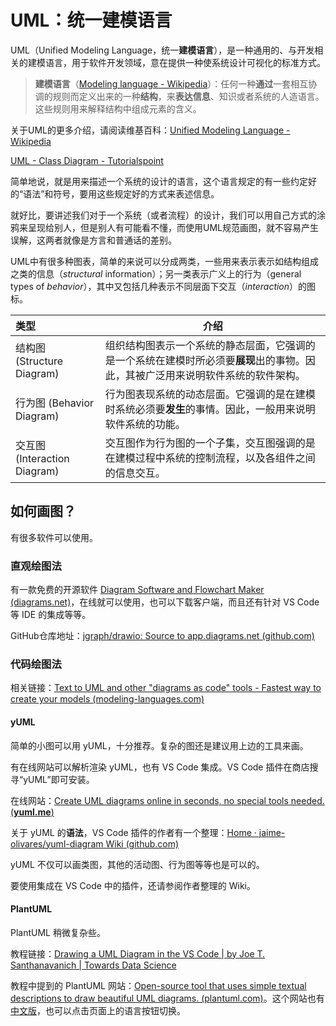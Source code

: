 # UML：统一建模语言

UML（Unified Modeling Language，统一**建模语言**），是一种通用的、与开发相关的建模语言，用于软件开发领域，意在提供一种使系统设计可视化的标准方式。

> **建模语言**（[Modeling language - Wikipedia](https://en.wikipedia.org/wiki/Modeling_language)）：任何一种**通过**一套相互协调的规则而定义出来的一种**结构**，来**表达信息**、知识或者系统的人造语言。这些规则用来解释结构中组成元素的含义。

关于UML的更多介绍，请阅读维基百科：[Unified Modeling Language - Wikipedia](https://en.wikipedia.org/wiki/Unified_Modeling_Language)

[UML - Class Diagram - Tutorialspoint](https://www.tutorialspoint.com/uml/uml_class_diagram.htm)

简单地说，就是用来描述一个系统的设计的语言，这个语言规定的有一些约定好的“语法”和符号，要用这些规定好的方式来表述信息。

就好比，要讲述我们对于一个系统（或者流程）的设计，我们可以用自己方式的涂鸦来呈现给别人，但是别人有可能看不懂，而使用UML规范画图，就不容易产生误解，这两者就像是方言和普通话的差别。

UML中有很多种图表，简单的来说可以分成两类，一些用来表示表示如结构组成之类的信息（*structural* information）；另一类表示广义上的行为（general types of *behavior*），其中又包括几种表示不同层面下交互（*interaction*）的图标。


| 类型                         | 介绍                                                         |
| :--------------------------- | ------------------------------------------------------------ |
| 结构图 (Structure Diagram)   | 组织结构图表示一个系统的静态层面，它强调的是一个系统在建模时所必须要**展现**出的事物。因此，其被广泛用来说明软件系统的软件架构。 |
| 行为图 (Behavior Diagram)    | 行为图表现系统的动态层面。它强调的是在建模时系统必须要**发生**的事情。因此，一般用来说明软件系统的功能。 |
| 交互图 (Interaction Diagram) | 交互图作为行为图的一个子集，交互图强调的是在建模过程中系统的控制流程，以及各组件之间的信息交互。 |

## 如何画图？

有很多软件可以使用。

### 直观绘图法

有一款免费的开源软件 [Diagram Software and Flowchart Maker (diagrams.net)](https://www.diagrams.net/)，在线就可以使用，也可以下载客户端，而且还有针对 VS Code 等 IDE 的集成等等。

GitHub仓库地址：[jgraph/drawio: Source to app.diagrams.net (github.com)](https://github.com/jgraph/drawio)

### 代码绘图法

相关链接：[Text to UML and other "diagrams as code" tools - Fastest way to create your models (modeling-languages.com)](https://modeling-languages.com/text-uml-tools-complete-list/)

#### yUML

简单的小图可以用 yUML，十分推荐。复杂的图还是建议用上边的工具来画。

有在线网站可以解析渲染 yUML，也有 VS Code 集成。VS Code 插件在商店搜寻“yUML”即可安装。

在线网站：[Create UML diagrams online in seconds, no special tools needed. (**yuml.me**)](https://yuml.me/)

关于 yUML 的**语法**，VS Code 插件的作者有一个整理：[Home · jaime-olivares/yuml-diagram Wiki (github.com)](https://github.com/jaime-olivares/yuml-diagram/wiki)

yUML 不仅可以画类图，其他的活动图、行为图等等也是可以的。

要使用集成在 VS Code 中的插件，还请参阅作者整理的 Wiki。

#### PlantUML

PlantUML 稍微复杂些。

教程链接：[Drawing a UML Diagram in the VS Code &#124; by Joe T. Santhanavanich &#124; Towards Data Science](https://towardsdatascience.com/drawing-a-uml-diagram-in-the-vs-code-53c2e67deffe)

教程中提到的 PlantUML 网站：[Open-source tool that uses simple textual descriptions to draw beautiful UML diagrams. (plantuml.com)](https://plantuml.com/en/)。这个网站也有 [中文版](https://plantuml.com/zh/)，也可以点击页面上的语言按钮切换。

